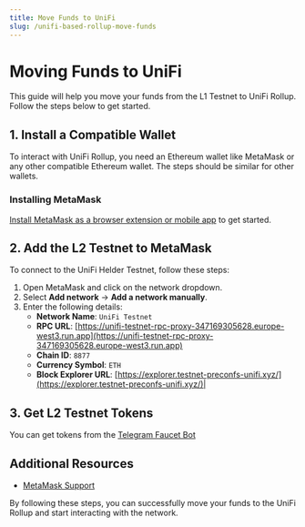 ```yaml
---
title: Move Funds to UniFi
slug: /unifi-based-rollup-move-funds
---
```


# Moving Funds to UniFi

This guide will help you move your funds from the L1 Testnet to UniFi Rollup. Follow the steps below to get started.

## 1. Install a Compatible Wallet

To interact with UniFi Rollup, you need an Ethereum wallet like MetaMask or any other compatible Ethereum wallet. The steps should be similar for other wallets.

### Installing MetaMask

[Install MetaMask as a browser extension or mobile app](https://metamask.io/download/) to get started.

## 2. Add the L2 Testnet to MetaMask

To connect to the UniFi Helder Testnet, follow these steps:

1. Open MetaMask and click on the network dropdown.
2. Select **Add network** → **Add a network manually**.
3. Enter the following details:
   - **Network Name**: `UniFi Testnet`
   - **RPC URL**: [https://unifi-testnet-rpc-proxy-347169305628.europe-west3.run.app](https://unifi-testnet-rpc-proxy-347169305628.europe-west3.run.app)
   - **Chain ID**: `8877`
   - **Currency Symbol**: `ETH`
   - **Block Explorer URL**: [https://explorer.testnet-preconfs-unifi.xyz/](https://explorer.testnet-preconfs-unifi.xyz/)|

## 3. Get L2 Testnet Tokens

You can get tokens from the [Telegram Faucet Bot](https://t.me/unfitestnetfaucet_bot)

## Additional Resources

- [MetaMask Support](https://support.metamask.io)

By following these steps, you can successfully move your funds to the UniFi Rollup and start interacting with the network.
